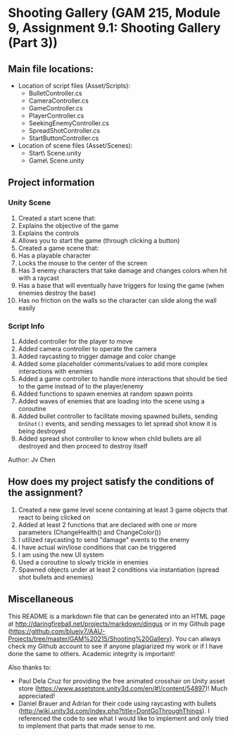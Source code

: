 # Shooting Gallery (GAM 215, Module 9, Assignment 9.1: Shooting Gallery (Part 3))

## Main file locations:

* Location of script files (Asset/Scripts):
  * BulletController.cs
  * CameraController.cs
  * GameController.cs
  * PlayerController.cs
  * SeekingEnemyController.cs
  * SpreadShotController.cs
  * StartButtonController.cs
* Location of scene files (Asset/Scenes):
  * Start\ Scene.unity
  * Game\ Scene.unity

## Project information

### Unity Scene

1. Created a start scene that:
  1. Explains the objective of the game
  2. Explains the controls
  3. Allows you to start the game (through clicking a button)
2. Created a game scene that:
  1. Has a playable character
  2. Locks the mouse to the center of the screen
  3. Has 3 enemy characters that take damage and changes colors when hit with a raycast
  4. Has a base that will eventually have triggers for losing the game (when enemies destroy the base)
  5. Has no friction on the walls so the character can slide along the wall easily

### Script Info

1. Added controller for the player to move
2. Added camera controller to operate the camera
3. Added raycasting to trigger damage and color change
4. Added some placeholder comments/values to add more complex interactions with enemies
5. Added a game controller to handle more interactions that should be tied to the game instead of to the player/enemy
6. Added functions to spawn enemies at random spawn points
7. Added waves of enemies that are loading into the scene using a coroutine
8. Added bullet controller to facilitate moving spawned bullets, sending `OnShot()` events, and sending messages to let spread shot know it is being destroyed
9. Added spread shot controller to know when child bullets are all destroyed and then proceed to destroy itself

Author: Jv Chen

## How does my project satisfy the conditions of the assignment?

1. Created a new game level scene containing at least 3 game objects that react to being clicked on
2. Added at least 2 functions that are declared with one or more parameters (ChangeHealth() and ChangeColor())
3. I utilized raycasting to send "damage" events to the enemy
4. I have actual win/lose conditions that can be triggered
5. I am using the new UI system
6. Used a coroutine to slowly trickle in enemies
7. Spawned objects under at least 2 conditions via instantiation (spread shot bullets and enemies)

## Miscellaneous

This README is a markdown file that can be generated into an HTML page at http://daringfireball.net/projects/markdown/dingus or
in my Github page (https://github.com/bluejv7/AAU-Projects/tree/master/GAM%20215/Shooting%20Gallery).  You can always check my Github account to see if anyone
plagiarized my work or if I have done the same to others.  Academic integrity is important!

Also thanks to:

* Paul Dela Cruz for providing the free animated crosshair on Unity asset store (https://www.assetstore.unity3d.com/en/#!/content/54897)!  Much appreciated!
* Daniel Brauer and Adrian for their code using raycasting with bullets (http://wiki.unity3d.com/index.php?title=DontGoThroughThings).  I referenced the code
to see what I would like to implement and only tried to implement that parts that made sense to me.